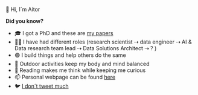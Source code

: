 👋 Hi, I´m Aitor

<!--
**murggu/murggu** is a ✨ _special_ ✨ repository because its `README.md` (this file) appears on your GitHub profile.

Here are some ideas to get you started:

- 🔭 I’m currently working on ...
- 🌱 I’m currently learning ...
- 👯 I’m looking to collaborate on ...
- 🤔 I’m looking for help with ...
- 💬 Ask me about ...
- 📫 How to reach me: ...
- 😄 Pronouns: ...
- ⚡ Fun fact: ...
-->

**Did you know?**
- 🎓 I got a PhD and these are [my papers](https://dblp.org/pid/00/3702.html)
- 🧑‍💻 I have had different roles (research scientist ⇢ data engineer ⇢ AI & Data research team lead ⇢ Data Solutions Architect ⇢ ? )
- 🟢 I build things and help others do the same
- 🚴 Outdoor activities keep my body and mind balanced
- 📖 Reading makes me think while keeping me curious
- 📫 Personal webpage can be found [here](https://acmanjon.es/)
- 🐦 [I don´t tweet much](https://twitter.com/neuw84)
